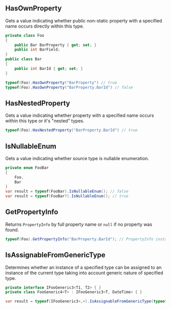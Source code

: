 ## HasOwnProperty

Gets a value indicating whether public non-static property with a specified name occurs directly within this type.

```csharp
private class Foo
{
    public Bar BarProperty { get; set; }
    public int BarField;
}
public class Bar
{
    public int BarId { get; set; }
}

typeof(Foo).HasOwnProperty("BarProperty") // true
typeof(Foo).HasOwnProperty("BarProperty.BarId") // false
```

## HasNestedProperty

Gets a value indicating whether property with a specified name occurs within this type or it's "nested" types.

```csharp
typeof(Foo).HasNestedProperty("BarProperty.BarId") // true
```

## IsNullableEnum

Gets a value indicating whether source type is nullable enumeration.

```csharp
private enum FooBar
{
    Foo,
    Bar
}
var result = typeof(FooBar).IsNullableEnum(); // false
var result = typeof(FooBar?).IsNullableEnum(); // true
```

## GetPropertyInfo

Returns `PropertyInfo` by full property name or `null` if no property was found.

```csharp
typeof(Foo).GetPropertyInfo("BarProperty.BarId"); // PropertyInfo instance for BarId
```

## IsAssignableFromGenericType

Determines whether an instance of a specified type can be assigned to an instance of the current type taking into account generic nature of specified type.

```csharp
private interface IFooGeneric3<T1, T2> { }
private class FooGeneric4<T> : IFooGeneric3<T, DateTime> { }

var result = typeof(IFooGeneric3<,>).IsAssignableFromGenericType(typeof(FooGeneric4<>)); // true
```